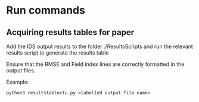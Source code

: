 # Run commands

## Acquiring results tables for paper

Add the IDS output results to the folder ./ResultsScripts and run the relevant results script to generate the results table

Ensure that the RMSE and Field index lines are correctly formatted in the output files.

Example:

`python3 resultstablectu.py <labelled output file name>`
